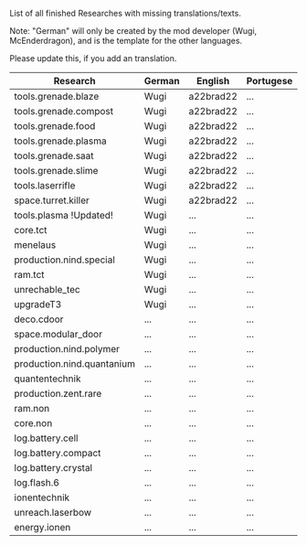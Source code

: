 List of all finished Researches with missing translations/texts.

Note: "German" will only be created by the mod developer (Wugi, McEnderdragon), and is the template for the other languages.

Please update this, if you add an translation.

Research  | German | English | Portugese | French
--------- | ------ | ------- | --------- | ------
tools.grenade.blaze | Wugi | a22brad22 | ... | NeoFight92
tools.grenade.compost | Wugi | a22brad22 | ... | NeoFight92
tools.grenade.food | Wugi | a22brad22 | ... | NeoFight92
tools.grenade.plasma | Wugi | a22brad22 | ... | NeoFight92
tools.grenade.saat | Wugi | a22brad22 | ... | NeoFight92
tools.grenade.slime | Wugi | a22brad22 | ... | NeoFight92
tools.laserrifle | Wugi | a22brad22 | ... | NeoFight92
space.turret.killer | Wugi | a22brad22 | ... | NeoFight92
tools.plasma !Updated! | Wugi | ... | ... | ... 
core.tct | Wugi | ... | ... | NeoFight92 
menelaus | Wugi | ... | ... | NeoFight92 
production.nind.special | Wugi | ... | ... | NeoFight92 
ram.tct | Wugi | ... | ... | NeoFight92 
unrechable_tec | Wugi | ... | ... | NeoFight92 
upgradeT3 | Wugi | ... | ... | NeoFight92 
deco.cdoor | ... | ... | ... | ... 
space.modular_door | ... | ... | ... | ... 
production.nind.polymer | ... | ... | ... | ... 
production.nind.quantanium | ... | ... | ... | ... 
quantentechnik | ... | ... | ... | ... 
production.zent.rare | ... | ... | ... | ... 
ram.non | ... | ... | ... | ... 
core.non | ... | ... | ... | ... 
log.battery.cell | ... | ... | ... | ... 
log.battery.compact | ... | ... | ... | ... 
log.battery.crystal | ... | ... | ... | ... 
log.flash.6 | ... | ... | ... | ... 
ionentechnik | ... | ... | ... | ... 
unreach.laserbow | ... | ... | ... | ... 
energy.ionen | ... | ... | ... | ... 




